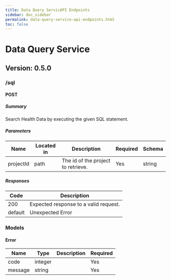 ```yaml
---
title: Data Query ServicAPI Endpoints
sidebar: doc_sidebar
permalink: data-query-service-api-endpoints.html
toc: false
---
```

# Data Query Service
## Version: 0.5.0

### /sql

#### POST
##### Summary

Search Health Data by executing the given SQL statement.

##### Parameters

| Name | Located in | Description | Required | Schema |
| ---- | ---------- | ----------- | -------- | ---- |
| projectId | path | The id of the project to retrieve. | Yes | string |

##### Responses

| Code | Description |
| ---- | ----------- |
| 200 | Expected response to a valid request. |
| default | Unexpected Error |

### Models

#### Error

| Name | Type | Description | Required |
| ---- | ---- | ----------- | -------- |
| code | integer |  | Yes |
| message | string |  | Yes |
